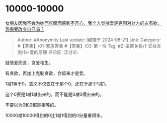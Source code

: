 # 10000-10000
[女朋友因我不会为她而吃醋而感到不开心，我个人觉得爱是克制对对方的占有欲，我需要改变自己吗？](https://www.zhihu.com/question/662182614/answer/3601360266)

> Author: #Anonymity
> Last update: [编辑于 2024-08-21]
> Link:
> Category: #【答集】/01-家族答集 #【答集】/03-第一性
> Tag: #2-亲密关系/1-交往准则/1a-爱的原理
> 评论区:
> 泛讨论:

就情爱而言，贪爱相生。

有贪欲，再加上克制贪欲，合起来才是爱。

1减1等于0，意义不仅仅在于那个0，还在于那个1减1。

这个0要是1减1减出来的，而不能是0减0得出来的。

不要以为0和0都是相等的。

10000减10000得到的0比1减1得到的0分量重得多。
